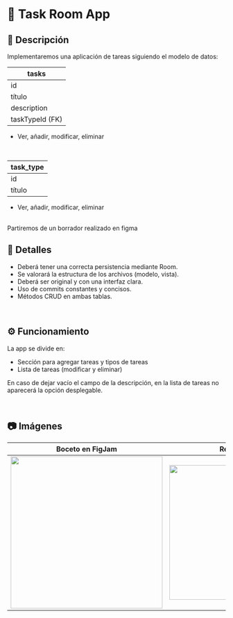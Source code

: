 # 📲 Task Room App
## 📝 Descripción
Implementaremos una aplicación de tareas siguiendo el modelo de datos:


|tasks	| 	                
|---|
|id	|
|título	|
|description|	 
|taskTypeId (FK) |	 

- Ver, añadir, modificar, eliminar

<br>

 |task_type	| 	
|---|
|id	|
|título	|

- Ver, añadir, modificar, eliminar

<br>
Partiremos de un borrador realizado en figma


<br>

## 📂 Detalles
- Deberá tener una correcta persistencia mediante Room.
- Se valorará la estructura de los archivos (modelo, vista).
- Deberá ser original y con una interfaz clara.
- Uso de commits constantes y concisos.
- Métodos CRUD en ambas tablas.

<br>

## ⚙️ Funcionamiento
La app se divide en:
- Sección para agregar tareas y tipos de tareas
- Lista de tareas (modificar y eliminar)

En caso de dejar vacío el campo de la descripción, en la lista de tareas no aparecerá la opción desplegable.

<br>

## 📷 Imágenes
| Boceto en FigJam | Resultado |
| -------------- | --------------- |
| <img width="350" src="https://github.com/user-attachments/assets/b9be576e-597e-4c22-b509-42d6f1cb1f62"> | <img width="310" src="https://github.com/user-attachments/assets/bfd4dcd6-6c1f-44c1-93f5-ae8e779540a7"> |


